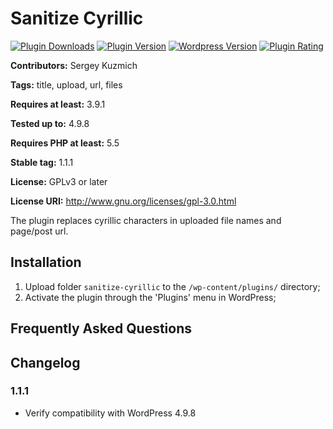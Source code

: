 # Sanitize Cyrillic #

[![Plugin Downloads](https://img.shields.io/wordpress/plugin/dt/sanitize-cyrillic.svg)](https://wordpress.org/plugins/sanitize-cyrillic/)
[![Plugin Version](https://img.shields.io/wordpress/plugin/v/sanitize-cyrillic.svg)](https://wordpress.org/plugins/sanitize-cyrillic/)
[![Wordpress Version](https://img.shields.io/wordpress/v/sanitize-cyrillic.svg)](https://wordpress.org/plugins/sanitize-cyrillic/)
[![Plugin Rating](https://img.shields.io/wordpress/plugin/r/sanitize-cyrillic.svg)](https://wordpress.org/plugins/sanitize-cyrillic/)

**Contributors:** Sergey Kuzmich

**Tags:** title, upload, url, files

**Requires at least:** 3.9.1

**Tested up to:** 4.9.8

**Requires PHP at least:** 5.5

**Stable tag:** 1.1.1

**License:** GPLv3 or later

**License URI:** http://www.gnu.org/licenses/gpl-3.0.html

The plugin replaces cyrillic characters in uploaded file names and page/post url.

## Installation ##

1. Upload folder `sanitize-cyrillic` to the `/wp-content/plugins/` directory;
2. Activate the plugin through the 'Plugins' menu in WordPress;

## Frequently Asked Questions ##

## Changelog ##

### 1.1.1 ###
* Verify compatibility with WordPress 4.9.8

